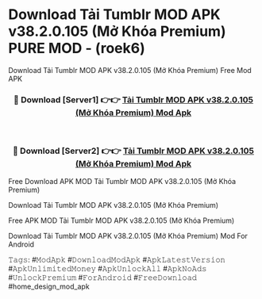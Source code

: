 # Download Tải Tumblr MOD APK v38.2.0.105 (Mở Khóa Premium) PURE MOD - (roek6)
Download Tải Tumblr MOD APK v38.2.0.105 (Mở Khóa Premium) Free Mod APK

<div align="center">
<h3>🔴 Download [Server1] 👉👉 <a href="https://apk-comot.site?title=Tải_Tumblr_MOD_APK_v38.2.0.105_(Mở_Khóa_Premium)">Tải Tumblr MOD APK v38.2.0.105 (Mở Khóa Premium) Mod Apk</a></h3><br>

<h3>🔴 Download [Server2] 👉👉 <a href="https://apk-comot.site?title=Tải_Tumblr_MOD_APK_v38.2.0.105_(Mở_Khóa_Premium)">Tải Tumblr MOD APK v38.2.0.105 (Mở Khóa Premium) Mod Apk</a></h3>
</div>


Free Download APK MOD Tải Tumblr MOD APK v38.2.0.105 (Mở Khóa Premium)

Download Tải Tumblr MOD APK v38.2.0.105 (Mở Khóa Premium) 

Free APK MOD Tải Tumblr MOD APK v38.2.0.105 (Mở Khóa Premium) 

Download Tải Tumblr MOD APK v38.2.0.105 (Mở Khóa Premium) Mod For Android

𝚃𝚊𝚐𝚜: #𝙼𝚘𝚍𝙰𝚙𝚔 #𝙳𝚘𝚠𝚗𝚕𝚘𝚊𝚍𝙼𝚘𝚍𝙰𝚙𝚔 #𝙰𝚙𝚔𝙻𝚊𝚝𝚎𝚜𝚝𝚅𝚎𝚛𝚜𝚒𝚘𝚗 #𝙰𝚙𝚔𝚄𝚗𝚕𝚒𝚖𝚒𝚝𝚎𝚍𝙼𝚘𝚗𝚎𝚢 #𝙰𝚙𝚔𝚄𝚗𝚕𝚘𝚌𝚔𝙰𝚕𝚕 #𝙰𝚙𝚔𝙽𝚘𝙰𝚍𝚜 #𝚄𝚗𝚕𝚘𝚌𝚔𝙿𝚛𝚎𝚖𝚒𝚞𝚖 #𝙵𝚘𝚛𝙰𝚗𝚍𝚛𝚘𝚒𝚍 #𝙵𝚛𝚎𝚎𝙳𝚘𝚠𝚗𝚕𝚘𝚊𝚍 #home_design_mod_apk